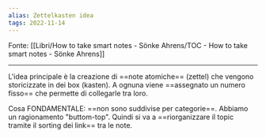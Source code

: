 ```yaml
---
alias: Zettelkasten idea
tags: 2022-11-14
---
```


Fonte: [[Libri/How to take smart notes - Sönke Ahrens/TOC - How to take smart notes - Sönke Ahrens]]

---

L'idea principale è la creazione di ==note atomiche== (zettel) che vengono storicizzate in dei box (kasten). A ognuna viene ==assegnato un numero fisso== che permette di collegarle tra loro.

Cosa FONDAMENTALE: ==non sono suddivise per categorie==. Abbiamo un ragionamento "buttom-top". Quindi si va a ==riorganizzare il topic tramite il sorting dei link== tra le note.